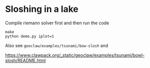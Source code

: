 # Sloshing in a lake

Compile riemann solver first and then run the code

```shell
make
python demo.py iplot=1
```

Also see `geoclaw/examples/tsunami/bow-slosh` and

https://www.clawpack.org/_static/geoclaw/examples/tsunami/bowl-slosh/README.html
